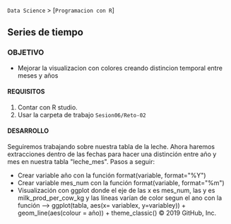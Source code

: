 `Data Science` > [`Programacion con R`]
## Series de tiempo

### OBJETIVO
- Mejorar la visualizacion con colores creando distincion temporal entre meses y años

#### REQUISITOS
1. Contar con R studio.
1. Usar la carpeta de trabajo `Sesion06/Reto-02`

#### DESARROLLO

Seguiremos trabajando sobre nuestra tabla de la leche. Ahora haremos extracciones dentro de las fechas para hacer una distinción entre año y mes en nuestra tabla "leche_mes". Pasos a seguir:

 * Crear variable año con la función format(variable, format="%Y")
 * Crear variable mes_num con la función format(variable, format="%m")
 * Visualización con ggplot donde el eje de las x es mes_num, las y es milk_prod_per_cow_kg y las líneas varían de color segun el ano con la función --> ggplot(tabla, aes(x= variablex, y=variabley)) + geom_line(aes(colour = año)) + theme_classic() 
© 2019 GitHub, Inc.

